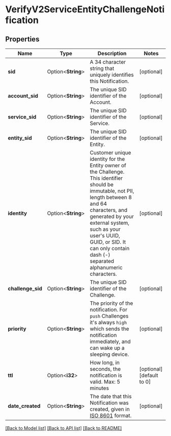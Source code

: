 # VerifyV2ServiceEntityChallengeNotification

## Properties

Name | Type | Description | Notes
------------ | ------------- | ------------- | -------------
**sid** | Option<**String**> | A 34 character string that uniquely identifies this Notification. | [optional]
**account_sid** | Option<**String**> | The unique SID identifier of the Account. | [optional]
**service_sid** | Option<**String**> | The unique SID identifier of the Service. | [optional]
**entity_sid** | Option<**String**> | The unique SID identifier of the Entity. | [optional]
**identity** | Option<**String**> | Customer unique identity for the Entity owner of the Challenge. This identifier should be immutable, not PII, length between 8 and 64 characters, and generated by your external system, such as your user's UUID, GUID, or SID. It can only contain dash (-) separated alphanumeric characters. | [optional]
**challenge_sid** | Option<**String**> | The unique SID identifier of the Challenge. | [optional]
**priority** | Option<**String**> | The priority of the notification. For `push` Challenges it's always `high` which sends the notification immediately, and can wake up a sleeping device. | [optional]
**ttl** | Option<**i32**> | How long, in seconds, the notification is valid. Max: 5 minutes | [optional][default to 0]
**date_created** | Option<**String**> | The date that this Notification was created, given in [ISO 8601](https://en.wikipedia.org/wiki/ISO_8601) format. | [optional]

[[Back to Model list]](../README.md#documentation-for-models) [[Back to API list]](../README.md#documentation-for-api-endpoints) [[Back to README]](../README.md)


